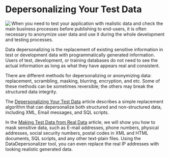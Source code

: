 # Depersonalizing Your Test Data

<img align="left" src="https://www.clevercomponents.com/images/DataDepersonalizer-250.jpg" />

When you need to test your application with realistic data and check the main business processes before publishing to end-users, it is often necessary to anonymize user data and use it during the whole development and testing processes.

Data depersonalizing is the replacement of existing sensitive information in test or development data with programmatically generated information. Users of test, development, or training databases do not need to see the actual information as long as what they have appears real and consistent.

There are different methods for depersonalizing or anonymizing data: replacement, scrambling, masking, blurring, encryption, and etc. Some of these methods can be sometimes reversible; the others may break the structured data integrity.

The [Depersonalizing Your Test Data](https://www.clevercomponents.com/articles/article047/) article describes a simple replacement algorithm that can depersonalize both structured and non-structured data, including XML, Email messages, and SQL scripts.

In the [Making Test Data from Real Data](https://www.clevercomponents.com/articles/article048/) article, we will show you how to mask sensitive data, such as E-mail addresses, phone numbers, physical addresses, social security numbers, postal codes in XML and HTML documents, SQL scripts, and any other text-plain files. Using the DataDepersonalizer tool, you can even replace the real IP addresses with looking realistic generated data.
